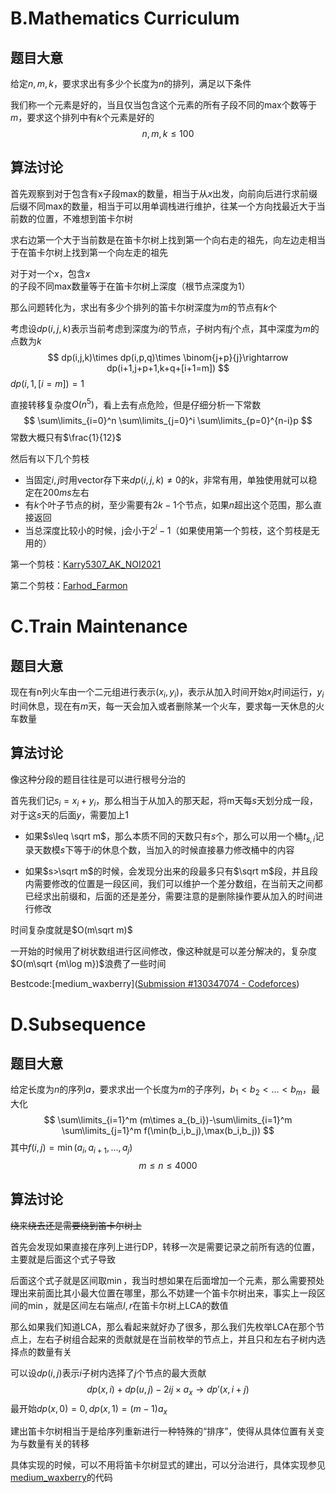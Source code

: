 # B.Mathematics Curriculum

## 题目大意

给定$n,m,k$，要求求出有多少个长度为$n$的排列，满足以下条件

我们称一个元素是好的，当且仅当包含这个元素的所有子段不同的max个数等于$m$，要求这个排列中有$k$个元素是好的
$$
n,m,k\leq 100
$$

## 算法讨论

首先观察到对于包含有x子段max的数量，相当于从$x$出发，向前向后进行求前缀后缀不同max的数量，相当于可以用单调栈进行维护，往某一个方向找最近大于当前数的位置，不难想到笛卡尔树

求右边第一个大于当前数是在笛卡尔树上找到第一个向右走的祖先，向左边走相当于在笛卡尔树上找到第一个向左走的祖先

对于对一个$x$，包含$x$的子段不同max数量等于在笛卡尔树上深度（根节点深度为1）

那么问题转化为，求出有多少个排列的笛卡尔树深度为$m$的节点有$k$个

考虑设$dp(i,j,k)$表示当前考虑到深度为$i$的节点，子树内有$j$个点，其中深度为$m$的点数为$k$
$$
dp(i,j,k)\times dp(i,p,q)\times \binom{j+p}{j}\rightarrow dp(i+1,j+p+1,k+q+[i+1=m])
$$
$dp(i,1,[i=m])=1$

直接转移复杂度$O(n^5)$，看上去有点危险，但是仔细分析一下常数
$$
\sum\limits_{i=0}^n \sum\limits_{j=0}^i \sum\limits_{p=0}^{n-i}p
$$
常数大概只有$\frac{1}{12}$

然后有以下几个剪枝

- 当固定$i,j$时用vector存下来$dp(i,j,k)\neq 0$的$k$，非常有用，单独使用就可以稳定在$200ms$左右
- 有$k$个叶子节点的树，至少需要有$2k-1$个节点，如果$n$超出这个范围，那么直接返回
- 当总深度比较小的时候，j会小于$2^i-1$（如果使用第一个剪枝，这个剪枝是无用的）

第一个剪枝：[Karry5307_AK_NOI2021](https://codeforces.com/contest/1580/submission/130363173)

第二个剪枝：[Farhod_Farmon](https://codeforces.com/contest/1580/submission/130367468)

# C.Train Maintenance

## 题目大意

现在有n列火车由一个二元组进行表示$(x_i,y_i)$，表示从加入时间开始$x_i$时间运行，$y_i$时间休息，现在有$m$天，每一天会加入或者删除某一个火车，要求每一天休息的火车数量

## 算法讨论

像这种分段的题目往往是可以进行根号分治的

首先我们记$s_i=x_i+y_i$，那么相当于从加入的那天起，将m天每$s$天划分成一段，对于这$s$天的后面$y$，需要加上$1$

- 如果$s\leq \sqrt m$，那么本质不同的天数只有$s$个，那么可以用一个桶$t_{s,i}$记录天数模$s$下等于$i$的休息个数，当加入的时候直接暴力修改桶中的内容

- 如果$s>\sqrt m$的时候，会发现分出来的段最多只有$\sqrt m$段，并且段内需要修改的位置是一段区间，我们可以维护一个差分数组，在当前天之间都已经求出前缀和，后面的还是差分，需要注意的是删除操作要从加入的时间进行修改

时间复杂度就是$O(m\sqrt m)$

一开始的时候用了树状数组进行区间修改，像这种就是可以差分解决的，复杂度$O(m\sqrt {m\log m})$浪费了一些时间

Bestcode:[medium_waxberry]([Submission #130347074 - Codeforces](https://codeforces.com/contest/1580/submission/130347074))

# D.Subsequence

## 题目大意

给定长度为$n$的序列$a$，要求求出一个长度为$m$的子序列，$b_1<b_2<...<b_m$，最大化
$$
\sum\limits_{i=1}^m (m\times a_{b_i})-\sum\limits_{i=1}^m \sum\limits_{j=1}^m f(\min(b_i,b_j),\max(b_i,b_j))
$$
其中$f(i,j)=\min(a_i,a_{i+1},...,a_j)$
$$
m\leq n\leq 4000
$$

## 算法讨论

~~绕来绕去还是需要绕到笛卡尔树上~~

首先会发现如果直接在序列上进行DP，转移一次是需要记录之前所有选的位置，主要就是后面这个式子导致

后面这个式子就是区间取$\min$，我当时想如果在后面增加一个元素，那么需要预处理出来前面比其小最大位置在哪里，那么不妨建一个笛卡尔树出来，事实上一段区间的$\min$，就是区间左右端点$l,r$在笛卡尔树上LCA的数值

那么如果我们知道LCA，那么看起来就好办了很多，那么我们先枚举LCA在那个节点上，左右子树组合起来的贡献就是在当前枚举的节点上，并且只和左右子树内选择点的数量有关

可以设$dp(i,j)$表示$i$子树内选择了$j$个节点的最大贡献
$$
dp(x,i)+dp(u,j)-2ij\times a_x\rightarrow dp'(x,i+j)
$$
最开始$dp(x,0)=0,dp(x,1)=(m-1)a_x$

建出笛卡尔树相当于是给序列重新进行一种特殊的“排序”，使得从具体位置有关变为与数量有关的转移

具体实现的时候，可以不用将笛卡尔树显式的建出，可以分治进行，具体实现参见[medium_waxberry](https://codeforces.com/contest/1580/submission/130353694)的代码


